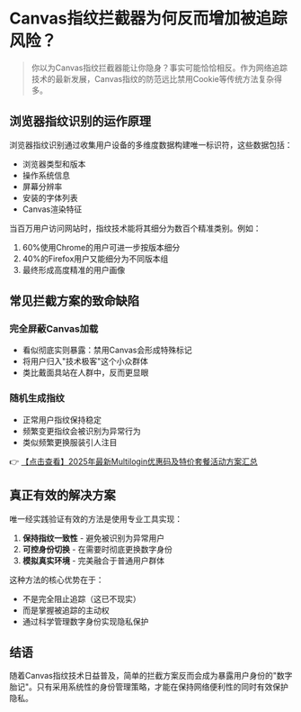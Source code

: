 # Canvas指纹拦截器为何反而增加被追踪风险？

> 你以为Canvas指纹拦截器能让你隐身？事实可能恰恰相反。作为网络追踪技术的最新发展，Canvas指纹的防范远比禁用Cookie等传统方法复杂得多。

## 浏览器指纹识别的运作原理

浏览器指纹识别通过收集用户设备的多维度数据构建唯一标识符，这些数据包括：

- 浏览器类型和版本
- 操作系统信息
- 屏幕分辨率
- 安装的字体列表
- Canvas渲染特征

当百万用户访问网站时，指纹技术能将其细分为数百个精准类别。例如：
1. 60%使用Chrome的用户可进一步按版本细分
2. 40%的Firefox用户又能细分为不同版本组
3. 最终形成高度精准的用户画像

## 常见拦截方案的致命缺陷

### 完全屏蔽Canvas加载
- 看似彻底实则暴露：禁用Canvas会形成特殊标记
- 将用户归入"技术极客"这个小众群体
- 类比戴面具站在人群中，反而更显眼

### 随机生成指纹
- 正常用户指纹保持稳定
- 频繁变更指纹会被识别为异常行为
- 类似频繁更换服装引人注目

👉 [【点击查看】2025年最新Multilogin优惠码及特价套餐活动方案汇总](https://bit.ly/multIlogin)

## 真正有效的解决方案

唯一经实践验证有效的方法是使用专业工具实现：

1. **保持指纹一致性** - 避免被识别为异常用户
2. **可控身份切换** - 在需要时彻底更换数字身份
3. **模拟真实环境** - 完美融合于普通用户群体

这种方法的核心优势在于：
- 不是完全阻止追踪（这已不现实）
- 而是掌握被追踪的主动权
- 通过科学管理数字身份实现隐私保护

## 结语

随着Canvas指纹技术日益普及，简单的拦截方案反而会成为暴露用户身份的"数字胎记"。只有采用系统性的身份管理策略，才能在保持网络便利性的同时有效保护隐私。